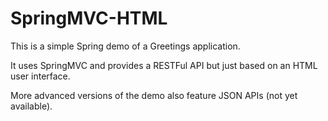 SpringMVC-HTML
==============

This is a simple Spring demo of a Greetings application.

It uses SpringMVC and provides a RESTFul API but just based on an HTML user interface.
 
More advanced versions of the demo also feature JSON APIs (not yet available). 